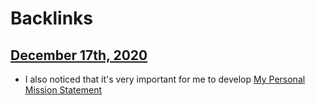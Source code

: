 
# Backlinks
## [December 17th, 2020](<December 17th, 2020.md>)
- I also noticed that it's very important for me to develop [My Personal Mission Statement](<My Personal Mission Statement.md>)

